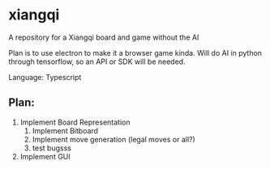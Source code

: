 # xiangqi
A repository for a Xiangqi board and game without the AI

Plan is to use electron to make it a browser game kinda. Will do AI in python through tensorflow, so an API or SDK will be needed.



Language: Typescript


## Plan:
1. Implement Board Representation
    1. Implement Bitboard
    2. Implement move generation (legal moves or all?)
    3. test bugsss
2. Implement GUI
